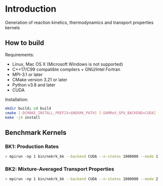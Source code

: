 # Introduction
Generation of reaction kinetics, thermodynamics and transport properties kernels

## How to build

Requirements:
* Linux, Mac OS X (Microsoft Windows is not supported)
* C++17/C99 compatible compilers + GNU/Intel Fortran
* MPI-3.1 or later
* CMake version 3.21 or later
* Python v3.8 and later
* CUDA

Installation:

```sh
mkdir build; cd build
cmake [-DCMAKE_INSTALL_PREFIX=$NEKRK_PATH] [-DAMReX_GPU_BACKEND=CUDA] ..
make -j4 install
```

## Benchmark Kernels

### BK1: Production Rates

```sh
> mpirun -np 1 bin/nekrk_bk --backend CUDA --n-states 1000000 --mode 1 --yaml-file mechanisms/gri30.yaml
```

### BK2: Mixture-Averaged Transport Properties

```sh
> mpirun -np 1 bin/nekrk_bk --backend CUDA --n-states 1000000 --mode 2  --yaml-file mechanisms/gri30.yaml
```

